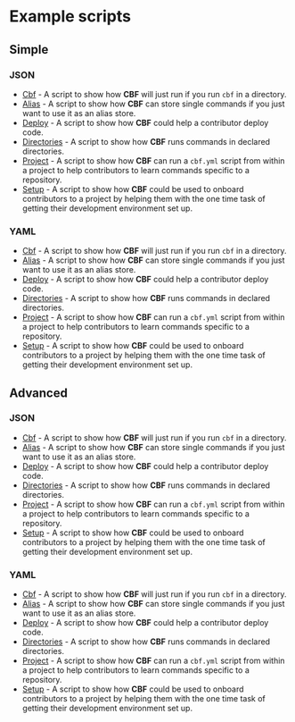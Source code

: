 # Example scripts

## Simple

### JSON

* [Cbf](./simple/cbf.simple.json) - A script to show how __CBF__ will just run if you run `cbf` in a directory.
* [Alias](./simple/alias.simple.json) - A script to show how __CBF__ can store single commands if you just want to use it as an alias store.
* [Deploy](./simple/deploy.simple.json) - A script to show how __CBF__ could help a contributor deploy code.
* [Directories](./simple/directories.simple.json) - A script to show how __CBF__ runs commands in declared directories.
* [Project](./simple/project.simple.json) - A script to show how __CBF__ can run a `cbf.yml` script from within a project to help contributors to learn commands specific to a repository.
* [Setup](./simple/setup.simple.json) - A script to show how __CBF__ could be used to onboard contributors to a project by helping them with the one time task of getting their development environment set up.

### YAML

* [Cbf](./simple/cbf.simple.yml) - A script to show how __CBF__ will just run if you run `cbf` in a directory.
* [Alias](./simple/alias.simple.yml) - A script to show how __CBF__ can store single commands if you just want to use it as an alias store.
* [Deploy](./simple/deploy.simple.yml) - A script to show how __CBF__ could help a contributor deploy code.
* [Directories](./simple/directories.simple.yml) - A script to show how __CBF__ runs commands in declared directories.
* [Project](./simple/project.simple.yml) - A script to show how __CBF__ can run a `cbf.yml` script from within a project to help contributors to learn commands specific to a repository.
* [Setup](./simple/setup.simple.yml) - A script to show how __CBF__ could be used to onboard contributors to a project by helping them with the one time task of getting their development environment set up.

## Advanced

### JSON

* [Cbf](./advanced/cbf.json) - A script to show how __CBF__ will just run if you run `cbf` in a directory.
* [Alias](./advanced/alias.json) - A script to show how __CBF__ can store single commands if you just want to use it as an alias store.
* [Deploy](./advanced/deploy.json) - A script to show how __CBF__ could help a contributor deploy code.
* [Directories](./advanced/directories.json) - A script to show how __CBF__ runs commands in declared directories.
* [Project](./advanced/project.json) - A script to show how __CBF__ can run a `cbf.yml` script from within a project to help contributors to learn commands specific to a repository.
* [Setup](./advanced/setup.json) - A script to show how __CBF__ could be used to onboard contributors to a project by helping them with the one time task of getting their development environment set up.

### YAML

* [Cbf](./advanced/cbf.yml) - A script to show how __CBF__ will just run if you run `cbf` in a directory.
* [Alias](./advanced/alias.yml) - A script to show how __CBF__ can store single commands if you just want to use it as an alias store.
* [Deploy](./advanced/deploy.yml) - A script to show how __CBF__ could help a contributor deploy code.
* [Directories](./advanced/directories.yml) - A script to show how __CBF__ runs commands in declared directories.
* [Project](./advanced/project.yml) - A script to show how __CBF__ can run a `cbf.yml` script from within a project to help contributors to learn commands specific to a repository.
* [Setup](./advanced/setup.yml) - A script to show how __CBF__ could be used to onboard contributors to a project by helping them with the one time task of getting their development environment set up.

